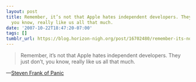 ```yaml
---
layout: post
title: Remember, it’s not that Apple hates independent developers. They just don’t,
  you know, really like us all that much.
date: '2007-10-22T18:47:20-07:00'
tags: []
tumblr_url: https://blog.horizon-nigh.org/post/16702480/remember-its-not-that-apple-hates-independent
---
```

> Remember, it’s not that Apple hates independent developers. They just don’t, you know, really like us all that much.

—[Steven Frank of Panic  
](http://stevenf.com/2007/10/indies_roll_the_dice_on_final_leopard.php)
